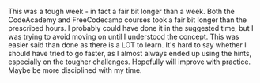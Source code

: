 This was a tough week - in fact a fair bit longer than a week. Both the CodeAcademy and FreeCodecamp courses took a fair bit longer than the
prescribed hours. I probably could have done it in the suggested time, but I was trying to avoid moving on until I understood the concept.
This was easier said than done as there is a LOT to learn. It's hard to say whether I should have tried to go faster, as I almost always ended up using the hints, especially on the tougher challenges. Hopefully will improve with practice. Maybe be more disciplined with my time.   